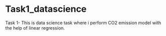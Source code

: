 # Task1_datascience
Task 1- This is data science task where i perform CO2 emission model with the help of linear regression.

